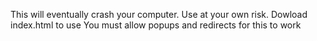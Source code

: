 This will eventually crash your computer. Use at your own risk.
Dowload index.html to use
You must allow popups and redirects for this to work
